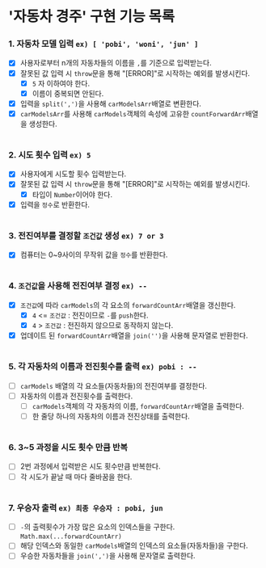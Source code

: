 # '자동차 경주' 구현 기능 목록

### 1. 자동차 모델 입력 `ex) [ 'pobi', 'woni', 'jun' ]`

- [x] 사용자로부터 n개의 자동차들의 이름을 `,`를 기준으로 입력받는다.
- [x] 잘못된 값 입력 시 `throw`문을 통해 "[ERROR]"로 시작하는 예외를 발생시킨다.
  - [x] `5` 자 이하여야 한다.
  - [x] 이름이 중복되면 안된다.
- [x] 입력을 `split(',')`을 사용해 `carModelsArr`배열로 변환한다.
- [x] `carModelsArr`를 사용해 `carModels`객체의 속성에 고유한 `countForwardArr`배열을 생성한다.
<!-- - 자동차 수의 제한 ? -->

#

### 2. 시도 횟수 입력 `ex) 5`

- [x] 사용자에게 시도할 횟수 입력받는다.
- [x] 잘못된 값 입력 시 `throw`문을 통해 "[ERROR]"로 시작하는 예외를 발생시킨다.
  - [x] 타입이 `Number`이어야 한다.
- [x] 입력을 `정수`로 반환한다.
<!-- - 시도할 횟수의 제한 ? -->

#

### 3. 전진여부를 결정할 `조건값` 생성 `ex) 7 or 3`

- [x] 컴퓨터는 0~9사이의 무작위 값을 `정수`를 반환한다.

#

### 4. `조건값`을 사용해 전진여부 결정 `ex) --`

- [x] `조건값`에 따라 `carModels`의 각 요소의 `forwardCountArr`배열을 갱신한다.
  - [x] `4` <= `조건값` : 전진이므로 `-`를 `push`한다.
  - [x] `4` > `조건값` : 전진하지 않으므로 동작하지 않는다.
- [x] 업데이트 된 `forwardCountArr`배열을 `join('')`을 사용해 문자열로 반환한다.

#

### 5. 각 자동차의 이름과 전진횟수를 출력 `ex) pobi : --`

- [ ] `carModels` 배열의 각 요소들(자동차들)의 전진여부를 결정한다.
- [ ] 자동차의 이름과 전진횟수를 출력한다.
  - [ ]  `carModels`객체의 각 자동차의 이름, `forwardCountArr`배열을 출력한다.
  - [ ] 한 줄당 하나의 자동차의 이름과 전진상태를 출력한다.

#

### 6. 3~5 과정을 시도 횟수 만큼 반복

- [ ] 2번 과정에서 입력받은 시도 횟수만큼 반복한다.
- [ ] 각 시도가 끝날 때 마다 줄바꿈을 한다.

#

### 7. 우승자 출력 `ex) 최종 우승자 : pobi, jun`

- [ ] `-`의 출력횟수가 가장 많은 요소의 인덱스들을 구한다. `Math.max(...forwardCountArr)`
- [ ] 해당 인덱스와 동일한 `carModels`배열의 인덱스의 요소들(자동차들)을 구한다.
- [ ] 우승한 자동차들을 `join(',')`을 사용해 문자열로 출력한다.
